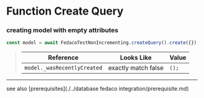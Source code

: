 # Function Create Query
### creating model with empty attributes

```typescript
const model = await FedacoTestNonIncrementing.createQuery().create({});
```


> | Reference | Looks Like | Value |
> | ------ | ----- | ----- |
> | `model._wasRecentlyCreated` | exactly match false | `();` |


----
see also [prerequisites](./../database fedaco integration/prerequisite.md)
